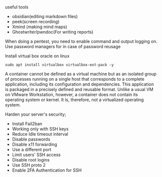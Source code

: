 useful tools
- obsidian(editing markdown files)
- peek(screen recording)
- Xmind (making mind maps)
- Ghostwriter/pwndoc(For writing reports)

When doing a pentest, you need to enable command and output logging on.
Use password managers for in case of password reusage

Install virtual box oracle on linux
```
sudo apt install virtualbox virtualbox-ext-pack -y

```

A container cannot be defined as a virtual machine but as an isolated group of processes running on a single host that corresponds to a complete application, including its configuration and dependencies. This application is packaged in a precisely defined and reusable format. Unlike a usual VM on VMware Workstation, however, a container does not contain its operating system or kernel. It is, therefore, not a virtualized operating system.


Harden your server's security;
- Install Fail2ban
- Working only with SSH keys
- Reduce Idle timeout interval
- Disable passwords
- Disable x11 forwarding
- Use a different port
- Limit users' SSH access
- Disable root logins
- Use SSH proto 2
- Enable 2FA Authentication for SSH
